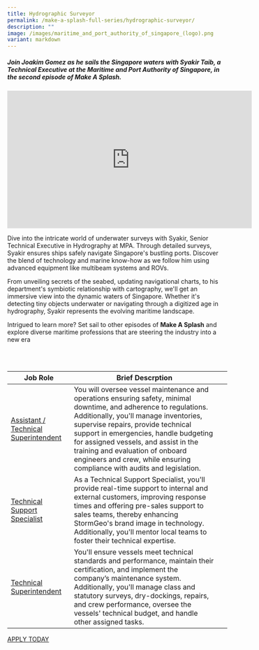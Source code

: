 ```yaml
---
title: Hydrographic Surveyor
permalink: /make-a-splash-full-series/hydrographic-surveyor/
description: ""
image: /images/maritime_and_port_authority_of_singapore_(logo).png
variant: markdown
---
```

##### Join Joakim Gomez as he sails the Singapore waters with Syakir Taib, a Technical Executive at the Maritime and Port Authority of Singapore, in the second episode of Make A Splash. 

<iframe allowfullscreen="" allow="accelerometer; autoplay; clipboard-write; encrypted-media; gyroscope; picture-in-picture; web-share" frameborder="0" title="YouTube video player" src="https://www.youtube.com/embed/1rbu6PWARtw?si=dDuz8BSxvPsLGLPx" height="315" width="560"></iframe>

Dive into the intricate world of underwater surveys with Syakir, Senior Technical Executive in Hydrography at MPA. Through detailed surveys, Syakir ensures ships safely navigate Singapore's bustling ports. Discover the blend of technology and marine know-how as we follow him using advanced equipment like multibeam systems and ROVs. 

From unveiling secrets of the seabed, updating navigational charts, to his department's symbiotic relationship with cartography, we'll get an immersive view into the dynamic waters of Singapore. Whether it's detecting tiny objects underwater or navigating through a digitized age in hydrography, Syakir represents the evolving maritime landscape. 

Intrigued to learn more? Set sail to other episodes of&nbsp;**Make A Splash**&nbsp;and explore diverse maritime professions that are steering the industry into a new era

<br>
<br>

| Job Role | Brief Descrption | &nbsp; |
| --- | --- | --- |
| [Assistant / Technical Superintendent](https://www.maritimesgconnect.com/job-detail/85KQ8OX6W8XJT5A6Y1A3) | You will oversee vessel maintenance and operations ensuring safety, minimal downtime, and adherence to regulations. Additionally, you'll manage inventories, supervise repairs, provide technical support in emergencies, handle budgeting for assigned vessels, and assist in the training and evaluation of onboard engineers and crew, while ensuring compliance with audits and legislation. | &nbsp; |
| [Technical Support Specialist](https://www.maritimesgconnect.com/job-detail/0HW96DUQIKN3QTH9R6N1) | As a Technical Support Specialist, you'll provide real-time support to internal and external customers, improving response times and offering pre-sales support to sales teams, thereby enhancing StormGeo's brand image in technology. Additionally, you'll mentor local teams to foster their technical expertise. | &nbsp; |
| [Technical Superintendent](https://www.maritimesgconnect.com/job-detail/IJDDDJFEBXHCMU3E5I39) | You'll ensure vessels meet technical standards and performance, maintain their certification, and implement the company’s maintenance system. Additionally, you'll manage class and statutory surveys, dry-dockings, repairs, and crew performance, oversee the vessels' technical budget, and handle other assigned tasks. |

[APPLY TODAY](https://www.maritimesgconnect.com/job-listing?keyword=Technical%20Executive&amp;jobfunction=)